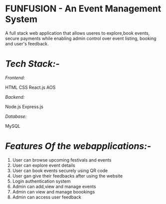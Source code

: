 
# FUNFUSION - An Event Management System

A full stack web application that allows useres to explore,book events, secure payments while enabling admin control over event listing, booking and user's feedback.

# _Tech Stack:-_

_Frontend:_

HTML
CSS
React.js
AOS

_Backend:_

Node.js
Express.js

_Database:_

MySQL

# _Features Of the webapplications:-_

1) User can browse upcoming festivals and events
2) User can explore event details
3) User can book events securely using QR code
4) User gan give their feedbacks after using the website
5) Login authentication system
6) Admin can add,view and manage events
7) Admin can view and manage boookings
8) Admin can access user feedback
   
